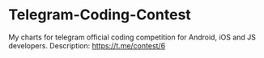 # Telegram-Coding-Contest
My charts for telegram official coding competition for Android, iOS and JS developers.
Description: https://t.me/contest/6

